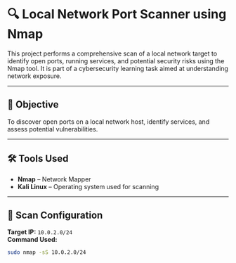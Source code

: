 # 🔍 Local Network Port Scanner using Nmap

This project performs a comprehensive scan of a local network target to identify open ports, running services, and potential security risks using the Nmap tool. It is part of a cybersecurity learning task aimed at understanding network exposure.

---

## 📌 Objective

To discover open ports on a local network host, identify services, and assess potential vulnerabilities.

---

## 🛠 Tools Used

- **Nmap** – Network Mapper
- **Kali Linux** – Operating system used for scanning

---

## 🧪 Scan Configuration

**Target IP:** `10.0.2.0/24`  
**Command Used:**
```bash
sudo nmap -sS 10.0.2.0/24
```
